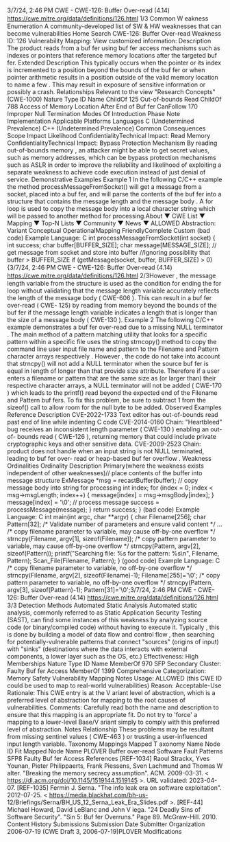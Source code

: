 3/7/24, 2:46 PM CWE - CWE-126: Buﬀer Over-read (4.14)
https://cwe.mitre.org/data/deﬁnitions/126.html 1/3
Common W eakness Enumeration
A community-developed list of SW & HW weaknesses that can become
vulnerabilities
Home Search
CWE-126: Buffer Over-read
Weakness ID: 126
Vulnerability Mapping: 
View customized information:
 Description
The product reads from a buf fer using buf fer access mechanisms such as indexes or pointers that reference memory locations after
the targeted buf fer.
 Extended Description
This typically occurs when the pointer or its index is incremented to a position beyond the bounds of the buf fer or when pointer
arithmetic results in a position outside of the valid memory location to name a few . This may result in exposure of sensitive information
or possibly a crash.
 Relationships
 Relevant to the view "Research Concepts" (CWE-1000)
Nature Type ID Name
ChildOf 125 Out-of-bounds Read
ChildOf 788 Access of Memory Location After End of Buf fer
CanFollow 170 Improper Null Termination
 Modes Of Introduction
Phase Note
Implementation
 Applicable Platforms
Languages
C (Undetermined Prevalence)
C++ (Undetermined Prevalence)
 Common Consequences
Scope Impact Likelihood
ConfidentialityTechnical Impact: Read Memory
ConfidentialityTechnical Impact: Bypass Protection Mechanism
By reading out-of-bounds memory , an attacker might be able to get secret values, such as memory
addresses, which can be bypass protection mechanisms such as ASLR in order to improve the
reliability and likelihood of exploiting a separate weakness to achieve code execution instead of just
denial of service.
 Demonstrative Examples
Example 1
In the following C/C++ example the method processMessageFromSocket() will get a message from a socket, placed into a buf fer, and
will parse the contents of the buf fer into a structure that contains the message length and the message body . A for loop is used to
copy the message body into a local character string which will be passed to another method for processing.About ▼ CWE List ▼ Mapping ▼ Top-N Lists ▼ Community ▼ News ▼
ALLOWED
Abstraction: Variant
Conceptual OperationalMapping
FriendlyComplete Custom
(bad code) Example Language: C 
int processMessageFromSocket(int socket) {
int success;
char buffer[BUFFER\_SIZE];
char message[MESSAGE\_SIZE];
// get message from socket and store into buffer
//Ignoring possibliity that buffer > BUFFER\_SIZE
if (getMessage(socket, buffer, BUFFER\_SIZE) > 0) {3/7/24, 2:46 PM CWE - CWE-126: Buﬀer Over-read (4.14)
https://cwe.mitre.org/data/deﬁnitions/126.html 2/3However , the message length variable from the structure is used as the condition for ending the for loop without validating that the
message length variable accurately reflects the length of the message body ( CWE-606 ). This can result in a buf fer over-read ( CWE-
125) by reading from memory beyond the bounds of the buf fer if the message length variable indicates a length that is longer than the
size of a message body ( CWE-130 ).
Example 2
The following C/C++ example demonstrates a buf fer over-read due to a missing NULL terminator . The main method of a pattern
matching utility that looks for a specific pattern within a specific file uses the string strncopy() method to copy the command line user
input file name and pattern to the Filename and Pattern character arrays respectively .
However , the code do not take into account that strncpy() will not add a NULL terminator when the source buf fer is equal in length of
longer than that provide size attribute. Therefore if a user enters a filename or pattern that are the same size as (or larger than) their
respective character arrays, a NULL terminator will not be added ( CWE-170 ) which leads to the printf() read beyond the expected end
of the Filename and Pattern buf fers.
To fix this problem, be sure to subtract 1 from the sizeof() call to allow room for the null byte to be added.
 Observed Examples
Reference Description
CVE-2022-1733 Text editor has out-of-bounds read past end of line while indenting C code
CVE-2014-0160 Chain: "Heartbleed" bug receives an inconsistent length parameter ( CWE-130 ) enabling an out-of-
bounds read ( CWE-126 ), returning memory that could include private cryptographic keys and other
sensitive data.
CVE-2009-2523 Chain: product does not handle when an input string is not NULL terminated, leading to buf fer over-
read or heap-based buf fer overflow .
 Weakness Ordinalities
Ordinality Description
Primary(where the weakness exists independent of other weaknesses)// place contents of the buffer into message structure
ExMessage \*msg = recastBuffer(buffer);
// copy message body into string for processing
int index;
for (index = 0; index < msg->msgLength; index++) {
message[index] = msg->msgBody[index];
}
message[index] = '\0';
// process message
success = processMessage(message);
}
return success;
}
(bad code) Example Language: C 
int main(int argc, char \*\*argv)
{
char Filename[256];
char Pattern[32];
/\* Validate number of parameters and ensure valid content \*/
...
/\* copy filename parameter to variable, may cause off-by-one overflow \*/
strncpy(Filename, argv[1], sizeof(Filename));
/\* copy pattern parameter to variable, may cause off-by-one overflow \*/
strncpy(Pattern, argv[2], sizeof(Pattern));
printf("Searching file: %s for the pattern: %s\n", Filename, Pattern);
Scan\_File(Filename, Pattern);
}
(good code) Example Language: C 
/\* copy filename parameter to variable, no off-by-one overflow \*/
strncpy(Filename, argv[2], sizeof(Filename)-1);
Filename[255]='\0';
/\* copy pattern parameter to variable, no off-by-one overflow \*/
strncpy(Pattern, argv[3], sizeof(Pattern)-1);
Pattern[31]='\0';3/7/24, 2:46 PM CWE - CWE-126: Buﬀer Over-read (4.14)
https://cwe.mitre.org/data/deﬁnitions/126.html 3/3
 Detection Methods
Automated Static Analysis
Automated static analysis, commonly referred to as Static Application Security Testing (SAST), can find some instances of this
weakness by analyzing source code (or binary/compiled code) without having to execute it. Typically , this is done by building a
model of data flow and control flow , then searching for potentially-vulnerable patterns that connect "sources" (origins of input)
with "sinks" (destinations where the data interacts with external components, a lower layer such as the OS, etc.)
Effectiveness: High
 Memberships
Nature Type ID Name
MemberOf 970 SFP Secondary Cluster: Faulty Buf fer Access
MemberOf 1399 Comprehensive Categorization: Memory Safety
 Vulnerability Mapping Notes
Usage: ALLOWED (this CWE ID could be used to map to real-world vulnerabilities)
Reason: Acceptable-Use
Rationale:
This CWE entry is at the V ariant level of abstraction, which is a preferred level of abstraction for mapping to the root causes of
vulnerabilities.
Comments:
Carefully read both the name and description to ensure that this mapping is an appropriate fit. Do not try to 'force' a mapping to a
lower-level Base/V ariant simply to comply with this preferred level of abstraction.
 Notes
Relationship
These problems may be resultant from missing sentinel values ( CWE-463 ) or trusting a user-influenced input length variable.
 Taxonomy Mappings
Mapped T axonomy Name Node ID Fit Mapped Node Name
PLOVER Buffer over-read
Software Fault Patterns SFP8 Faulty Buf fer Access
 References
[REF-1034] Raoul Strackx, Yves Younan, Pieter Philippaerts, Frank Piessens, Sven Lachmund and Thomas W alter. "Breaking the
memory secrecy assumption". ACM. 2009-03-31. < https://dl.acm.org/doi/10.1145/1519144.1519145 >. URL validated: 2023-04-
07.
[REF-1035] Fermin J. Serna. "The info leak era on software exploitation". 2012-07-25. < https://media.blackhat.com/bh-us-
12/Briefings/Serna/BH\_US\_12\_Serna\_Leak\_Era\_Slides.pdf >.
[REF-44] Michael Howard, David LeBlanc and John V iega. "24 Deadly Sins of Software Security". "Sin 5: Buf fer Overruns." Page
89. McGraw-Hill. 2010.
 Content History
 Submissions
Submission Date Submitter Organization
2006-07-19
(CWE Draft 3, 2006-07-19)PLOVER
 Modifications
